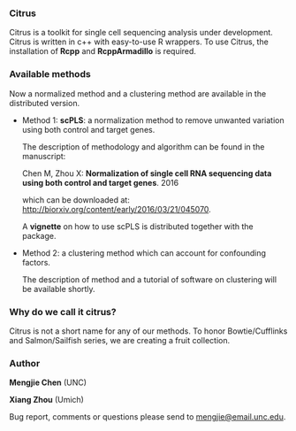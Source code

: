 ### Citrus

Citrus is a toolkit for single cell sequencing analysis under development. 
Citrus is written in c++ with easy-to-use R wrappers. 
To use Citrus, the installation of **Rcpp** and **RcppArmadillo** is required. 

### Available methods

Now a normalized method and a clustering method are available in the distributed version. 

* Method 1: **scPLS**: a normalization method to remove unwanted variation using both control and target genes.

  The description of methodology and algorithm can be found in the manuscript:

  Chen M, Zhou X: **Normalization of single cell RNA sequencing data using both control and target genes**. 2016

  which can be downloaded at: http://biorxiv.org/content/early/2016/03/21/045070.

  A **vignette** on how to use scPLS is distributed together with the package.

* Method 2: a clustering method which can account for confounding factors.

  The description of method and a tutorial of software on clustering will be available shortly.

### Why do we call it citrus? 
Citrus is not a short name for any of our methods. To honor Bowtie/Cufflinks and Salmon/Sailfish series, we are creating a fruit collection. 

### Author
**Mengjie Chen** (UNC) 

**Xiang Zhou** (Umich)

Bug report, comments or questions please send to mengjie@email.unc.edu.
